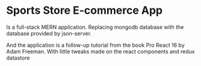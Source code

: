 # Sports Store E-commerce App

Is a full-stack MERN application. Replacing mongodb database with the database provided by json-server.

And the application is a follow-up tutorial from the book
Pro React 16 by Adam Freeman. With little tweaks made on the react components and redux datastore
